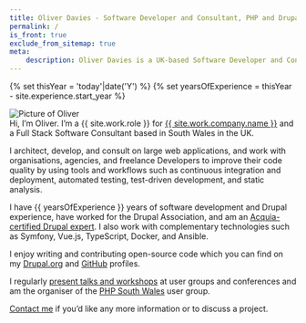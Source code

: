 ```yaml
---
title: Oliver Davies - Software Developer and Consultant, PHP and Drupal specialist
permalink: /
is_front: true
exclude_from_sitemap: true
meta:
    description: Oliver Davies is a UK-based Software Developer and Consultant, specialising in Drupal, PHP, and JavaScript.
---
```


{% set thisYear = 'today'|date('Y') %}
{% set yearsOfExperience = thisYear - site.experience.start_year %}

<div class="markdown" markdown="1">
<div class="mb-4 w-32"><img src="{{ site.avatar.path }}" alt="Picture of Oliver" class="rounded-full border border-gray"></div>
Hi, I’m Oliver. I’m a {{ site.work.role }} for <a href="{{ site.work.company.url }}?utm_source=oliverdavies.uk&amp;utm_medium=about">{{ site.work.company.name }}</a> and a Full Stack Software Consultant based in South Wales in the UK.

I architect, develop, and consult on large web applications, and work with organisations, agencies, and freelance Developers to improve their code quality by using tools and workflows such as continuous integration and deployment, automated testing, test-driven development, and static analysis.

I have {{ yearsOfExperience }} years of software development and Drupal experience, have worked for the Drupal Association, and am an <a href="https://certification.acquia.com/user/4540">Acquia-certified Drupal expert</a>. I also work with complementary technologies such as Symfony, Vue.js, TypeScript, Docker, and Ansible.

I enjoy writing and contributing open-source code which you can find on my [Drupal.org] and [GitHub] profiles.

I regularly <a href="/talks">present talks and workshops</a> at user groups and conferences and am the organiser of the <a href="https://www.phpsouthwales.uk">PHP South Wales</a> user group.

<a href="/contact">Contact me</a> if you’d like any more information or to discuss a project.
</div>

[drupal.org]: {{site.drupalorg.url}}
[github]: {{site.github.url}}
